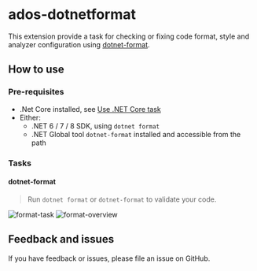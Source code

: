 # ados-dotnetformat

This extension provide a task for checking or fixing code format, style and analyzer configuration using [dotnet-format](https://github.com/dotnet/format).

## How to use

### Pre-requisites

* .Net Core installed, see [Use .NET Core task](https://docs.microsoft.com/en-us/azure/devops/pipelines/tasks/tool/dotnet-core-tool-installer?view=azure-devops)
* Either:
  * .NET 6 / 7 / 8 SDK, using `dotnet format` 
  * .NET Global tool `dotnet-format` installed and accessible from the path

### Tasks

#### dotnet-format

> Run `dotnet format` or `dotnet-format` to validate your code.

![format-task](docs/images/format-task.png)
![format-overview](docs/images/format-overview.png)

## Feedback and issues

If you have feedback or issues, please file an issue on GitHub.